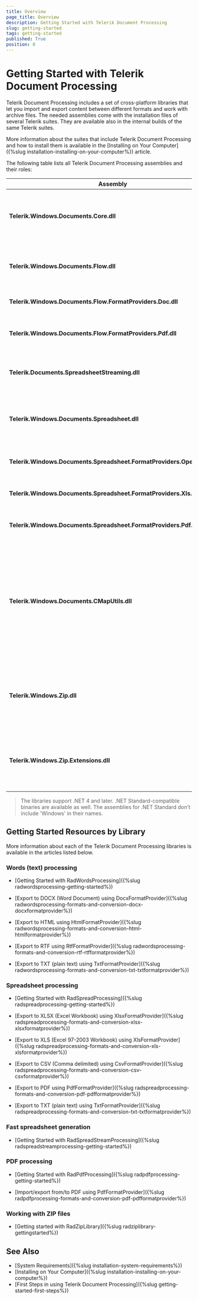 ```yaml
---
title: Overview
page_title: Overview
description: Getting Started with Telerik Document Processing
slug: getting-started
tags: getting-started
published: True
position: 0
---
```


# Getting Started with Telerik Document Processing


Telerik Document Processing includes a set of cross-platform libraries that let you import and export content between different formats and work with archive files. The needed assemblies come with the installation files of several Telerik suites. They are available also in the internal builds of the same Telerik suites. 

More information about the suites that include Telerik Document Processing and how to install them is available in the [Installing on Your Computer]({%slug installation-installing-on-your-computer%}) article.

The following table lists all Telerik Document Processing assemblies and their roles:

| Assembly | Description |
|-------|----------------|
| **Telerik.Windows.Documents.Core.dll** | The main assembly from the Telerik document processing libraries. You always need it when you intend to use the library. |
| **Telerik.Windows.Documents.Flow.dll** | Part of the words (text) processing library. It is needed for processing HTML, DOCX, RTF and TXT documents. |
| **Telerik.Windows.Documents.Flow.FormatProviders.Doc.dll** | Allows importing of DOC and DOT document. |
| **Telerik.Windows.Documents.Flow.FormatProviders.Pdf.dll** | Allows exporting of flow documents (DOCX, DOC, DOT, RTF, and HTML) to PDF. |
| **Telerik.Documents.SpreadsheetStreaming.dll** | The main assembly for generating huge spreadsheet files using minimum resources. |
| **Telerik.Windows.Documents.Spreadsheet.dll** | The main assembly for the spreadsheet processing. It is needed for processing XLSX, CSV, TXT documents. |
| **Telerik.Windows.Documents.Spreadsheet.FormatProviders.OpenXml.dll** | This assembly is needed for processing XLSX documents. |
| **Telerik.Windows.Documents.Spreadsheet.FormatProviders.Xls.dll** | This assembly is needed for processing XLS documents. |
| **Telerik.Windows.Documents.Spreadsheet.FormatProviders.Pdf.dll** | This assembly is needed for processing PDF documents. |
| **Telerik.Windows.Documents.CMapUtils.dll** | Provides a default implementation for getting the data of a predefined CMap table by a given name. The assembly is optional and you will need to include a reference to it only if you need to process documents with [CMap tables]({%slug radpdfprocessing-concepts-cmap-tables%}). |
| **Telerik.Windows.Zip.dll** | Needed for working with zipped formats (DOCX, XLSX) and PDF. It is the main assembly of the ([Telerik Zip Library]({%slug radziplibrary-overview%})). |
| **Telerik.Windows.Zip.Extensions.dll** | Extends **Telerik.Windows.Zip** assembly with additional helper methods ([Zip Extensions]({%slug radziplibrary-zipextensions%})). |

>The libraries support .NET 4 and later. .NET Standard-compatible binaries are available as well. The assemblies for .NET Standard don't include 'Windows' in their names.

## Getting Started Resources by Library

More information about each of the Telerik Document Processing libraries is available in the articles listed below.

### Words (text) processing

* [Getting Started with RadWordsProcessing]({%slug radwordsprocessing-getting-started%})

* [Export to DOCX (Word Document) using DocxFormatProvider]({%slug radwordsprocessing-formats-and-conversion-docx-docxformatprovider%})

* [Export to HTML using HtmlFormatProvider]({%slug radwordsprocessing-formats-and-conversion-html-htmlformatprovider%})

* [Export to RTF using RtfFormatProvider]({%slug radwordsprocessing-formats-and-conversion-rtf-rtfformatprovider%})

* [Export to TXT (plain text) using TxtFormatProvider]({%slug radwordsprocessing-formats-and-conversion-txt-txtformatprovider%})

### Spreadsheet processing

* [Getting Started with RadSpreadProcessing]({%slug radspreadprocessing-getting-started%})

* [Export to XLSX (Excel Workbook) using XlsxFormatProvider]({%slug radspreadprocessing-formats-and-conversion-xlsx-xlsxformatprovider%})

* [Export to XLS (Excel 97-2003 Workbook) using XlsFormatProvider]({%slug radspreadprocessing-formats-and-conversion-xls-xlsformatprovider%})

* [Export to CSV (Comma delimited) using CsvFormatProvider]({%slug radspreadprocessing-formats-and-conversion-csv-csvformatprovider%})

* [Export to PDF using PdfFormatProvider]({%slug radspreadprocessing-formats-and-conversion-pdf-pdfformatprovider%})

* [Export to TXT (plain text) using TxtFormatProvider]({%slug radspreadprocessing-formats-and-conversion-txt-txtformatprovider%})

### Fast spreadsheet generation

* [Getting Started with RadSpreadStreamProcessing]({%slug radspreadstreamprocessing-getting-started%})

### PDF processing

* [Getting Started with RadPdfProcessing]({%slug radpdfprocessing-getting-started%})

* [Import/export from/to PDF using PdfFormatProvider]({%slug radpdfprocessing-formats-and-conversion-pdf-pdfformatprovider%})

### Working with ZIP files

* [Getting started with RadZipLibrary]({%slug radziplibrary-gettingstarted%})

## See Also

* [System Requirements]({%slug installation-system-requirements%})
* [Installing on Your Computer]({%slug installation-installing-on-your-computer%})
* [First Steps in using Telerik Document Processing]({%slug getting-started-first-steps%})
